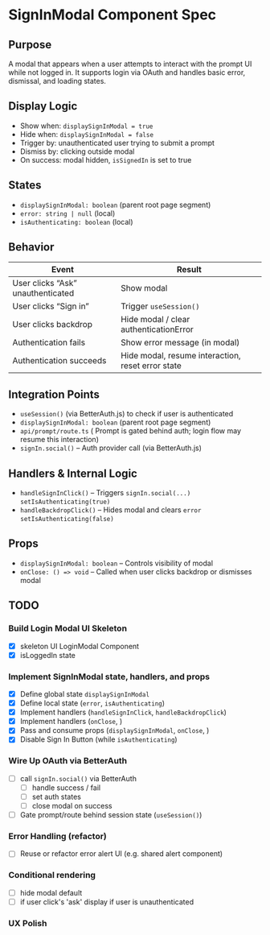 # SignInModal Component Spec

## Purpose

A modal that appears when a user attempts to interact with the prompt UI while not logged in. It supports login via OAuth and handles basic error, dismissal, and loading states.

## Display Logic

- Show when: `displaySignInModal = true`
- Hide when: `displaySignInModal = false`
- Trigger by: unauthenticated user trying to submit a prompt
- Dismiss by: clicking outside modal
- On success: modal hidden, `isSignedIn` is set to true

## States

- `displaySignInModal: boolean` (parent root page segment)
- `error: string | null` (local)
- `isAuthenticating: boolean` (local)

## Behavior

| Event                             | Result                                            |
| --------------------------------- | ------------------------------------------------- |
| User clicks “Ask” unauthenticated | Show modal                                        |
| User clicks “Sign in”             | Trigger `useSession()`                            |
| User clicks backdrop              | Hide modal / clear authenticationError            |
| Authentication fails              | Show error message (in modal)                     |
| Authentication succeeds           | Hide modal, resume interaction, reset error state |

## Integration Points

- `useSession()` (via BetterAuth.js) to check if user is authenticated
- `displaySignInModal: boolean` (parent root page segment)
- `api/prompt/route.ts` ( Prompt is gated behind auth; login flow may resume this interaction)
- `signIn.social()` – Auth provider call (via BetterAuth.js)

## Handlers & Internal Logic

- `handleSignInClick()` – Triggers `signIn.social(...)` `setIsAuthenticating(true)`
- `handleBackdropClick()` – Hides modal and clears `error` `setIsAuthenticating(false)`

## Props

- `displaySignInModal: boolean` – Controls visibility of modal
- `onClose: () => void` – Called when user clicks backdrop or dismisses modal

## TODO

### Build Login Modal UI Skeleton

- [x] skeleton UI LoginModal Component
- [x] isLoggedIn state

### Implement SignInModal state, handlers, and props

- [x] Define global state `displaySignInModal`
- [x] Define local state (`error`, `isAuthenticating`)
- [x] Implement handlers (`handleSignInClick`, `handleBackdropClick`)
- [x] Implement handlers (`onClose`, )
- [x] Pass and consume props (`displaySignInModal`, `onClose`, )
- [x] Disable Sign In Button (while `isAuthenticating`)

### Wire Up OAuth via BetterAuth

- [ ] call `signIn.social()` via BetterAuth
  - [ ] handle success / fail
  - [ ] set auth states
  - [ ] close modal on success
- [ ] Gate prompt/route behind session state (`useSession()`)

### Error Handling (refactor)

- [ ] Reuse or refactor error alert UI (e.g. shared alert component)

### Conditional rendering

- [ ] hide modal default
- [ ] if user click's 'ask' display if user is unauthenticated

### UX Polish

